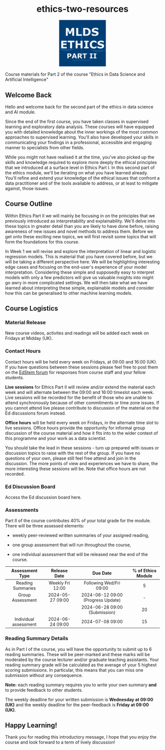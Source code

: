 <h1 align="center"> ethics-two-resources </h1>

<p align="center">
  <img src="assets/ethics-2-logo.png" width="30%">
</p>

Course materials for Part 2 of the course "Ethics in Data Science and Artificial Intelligence"  


## Welcome Back 

Hello and welcome back for the second part of the ethics in data science and AI module. 

Since the end of the first course, you have taken classes in supervised learning and exploratory data analysis. These courses will have equipped you with detailed knowledge about the inner workings of the most common approaches to supervised learning. You'll also have developed your skills in communicating your findings in a professional, accessible and engaging manner to specialists from other fields. 

While you might not have realised it at the time, you've also picked up the skills and knowledge required to explore more deeply the ethical principles that we introduced at a surface level in Ethics Part I. In this second part of the ethics module, we'll be iterating on what you have learned already. You'll refine and extend your knowledge of the ethical issues that confront a data practitioner and of the tools available to address, or at least to mitigate against, those issues.

## Course Outline

Within Ethics Part II we will mainly be focusing in on the principles that we previously introduced as interpretability and explainability. We'll delve into these topics in greater detail than you are likely to have done before, raising awareness of new issues and novel methods to address them. Before we get onto these exciting new topics, we will first revisit some topics that will form the foundations for this course.

In Week 1 we will revise and explore the interpretation of linear and logistic regression models. This is material that you have covered before, but we will be taking a different perspective here. We will be highlighting interesting edge cases and focusing on the end-user's experience of your model interpretation. Considering these simple and supposedly easy to interpret models with only a few predictors will give us valuable insights into might go awry in more complicated settings. We will then take what we have learned about interpreting these simple, explainable models and consider how this can be generalised to other machine learning models.

## Course Logistics

### Material Release 

New course videos, activites and readings will be added each week on Fridays at Midday (UK). 

### Contact Hours

Contact hours will be held every week on Fridays, at 09:00 and 16:00 (UK). If you have questions between these sessions please feel free to post them on the [EdStem forum]() for responses from course staff and your fellow students.

**Live sessions** for Ethics Part II will review and/or extend the material each week and will alternate between the 09:00 and 16:00 timeslot each week. Live sessions will be recorded for the benefit of those who are unable to attend synchronously because of other commitments or time zone issues. If you cannot attend live please contribute to discussion of the material on the Ed discussions forum instead.

**Office hours** will be held every week on Fridays, in the alternate time slot to live sessions. Office hours provide the opportunity for informal group discussion of the course material and how it fits into to the wider context of this programme and your work as a data scientist. 

You should take the lead in these sessions - turn up prepared with issues or discussion topics to raise with the rest of the group. If you have no questions of your own, please still feel free attend and join in the discussion. The more points of view and experiences we have to share, the more interesting these sessions will be. Note that office hours are not recorded. 

### Ed Discussion Board

Access the Ed discussion board here. 

### Assessments

Part II of the course contributes 40% of your total grade for the module. There will be three assessed elements:

- weekly peer-reviewed written summaries of your assigned reading,

- one group assessment that will run throughout the course,

- one individual assessment that will be released near the end of the course.


|     Assessment Type    |    Release Date   |      Due Date                      |   % of Ethics Module  |
|:----------------------:|:-----------------:|:----------------------------------:|:---------------------:|
|  Reading Summaries     |  Weekly Fri 12:00 |  Following Wed/Fri 09:00           |   5                   |
|  Group Assessment      |  2024-05-27 09:00 |  2024-06-12 09:00 (Progress Update)|   -                   |
|                        |                   |  2024-06-28 09:00 (Submission)     |	  20                  |
|  Individual assessment |  2024-06-24 09:00 |  2024-07-08 09:00                  |   15                  | 


### Reading Summary Details

As in Part I of the course, you will have the opportunity to submit up to 6 reading summaries. These will be peer-marked and these marks will be moderated by the course lecturer and/or graduate teaching assistants. Your reading summary grade will be calculated as the average of your 5 highest scoring submissions. In particular, this means that you can miss one submission without any consequence.

**Note:** each reading summary requires you to write your own summary **and** to provide feedback to other students.

The weekly deadline for your written submission is **Wednesday at 09:00 (UK)** and the weekly deadline for the peer-feedback is **Friday at 09:00 (UK)**. 


## Happy Learning!

Thank you for reading this introductory message, I hope that you enjoy the course and look forward to a term of lively discussion!

